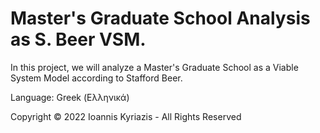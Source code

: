 # Master's Graduate School Analysis as S. Beer VSM.

In this project, we will analyze a Master's Graduate School as a Viable System Model according to Stafford Beer.

Language: Greek (Ελληνικά)

Copyright © 2022 Ioannis Kyriazis - All Rights Reserved
